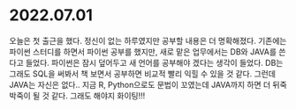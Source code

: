 # 2022.07.01
오늘은 첫 출근을 했다. 정신이 없는 하루였지만 공부할 내용은 더 명확해졌다.
기존에는 파이썬 스터디를 하면서 파이썬 공부를 했지만, 새로 맡은 업무에서는 DB와 JAVA를 쓴다고 들었다.
파이썬은 잠시 덮어두고 새 언어를 공부해야 겠다는 생각이 들었다.
DB는 그래도 SQL을 써봐서 책 보면서 공부하면 비교적 빨리 익힐 수 있을 것 같다.
그런데 JAVA는 자신은 없다.. 지금 R, Python으로도 문법이 꼬였는데 JAVA까지 하면 더 뒤죽박죽이 될 것 같다.
그래도 해야지 화이팅!!!
